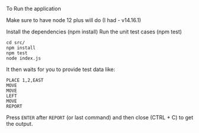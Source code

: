 To Run the application

Make sure to have node 12 plus will do (I had - v14.16.1)

Install the dependencies (npm install)
Run the unit test cases (npm test)
```
cd src/
npm install
npm test
node index.js
```

It then waits for you to provide test data like:
```
PLACE 1,2,EAST
MOVE
MOVE
LEFT
MOVE
REPORT
```
Press ```ENTER```  after ```REPORT``` (or last command)
and then close (CTRL + C) to get the output.